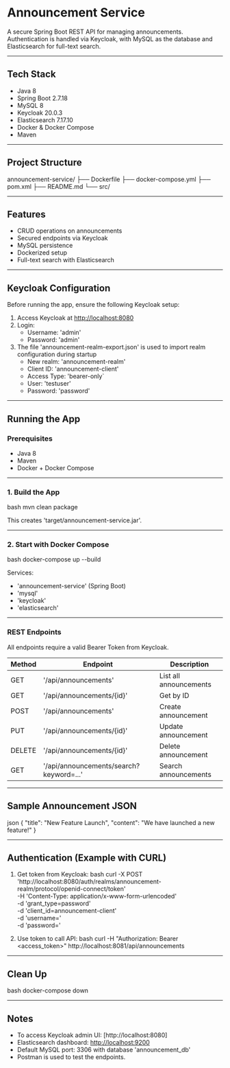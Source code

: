 # Announcement Service

A secure Spring Boot REST API for managing announcements.  
Authentication is handled via Keycloak, with MySQL as the database and Elasticsearch for full-text search.

---

## Tech Stack

- Java 8
- Spring Boot 2.7.18
- MySQL 8
- Keycloak 20.0.3
- Elasticsearch 7.17.10
- Docker & Docker Compose
- Maven

---

## Project Structure

announcement-service/
├── Dockerfile
├── docker-compose.yml
├── pom.xml
├── README.md
└── src/

---

## Features

- CRUD operations on announcements
- Secured endpoints via Keycloak
- MySQL persistence
- Dockerized setup
- Full-text search with Elasticsearch

---

## Keycloak Configuration

Before running the app, ensure the following Keycloak setup:

1. Access Keycloak at [http://localhost:8080](http://localhost:8080)
2. Login:
   - Username: 'admin'
   - Password: 'admin'
3. The file 'announcement-realm-export.json' is used to import realm configuration during startup
   - New realm: 'announcement-realm'
   - Client ID: 'announcement-client'
   - Access Type: 'bearer-only`
   - User: 'testuser'
   - Password: 'password'

---

## Running the App

### Prerequisites

- Java 8
- Maven
- Docker + Docker Compose

---

### 1. Build the App

bash
mvn clean package

This creates 'target/announcement-service.jar'.

---

### 2. Start with Docker Compose

bash
docker-compose up --build

Services:
- 'announcement-service' (Spring Boot)
- 'mysql'
- 'keycloak'
- 'elasticsearch'

---

### REST Endpoints

All endpoints require a valid Bearer Token from Keycloak.

| Method | Endpoint                    | Description              |
|--------|-----------------------------|--------------------------|
| GET    | '/api/announcements'        | List all announcements  |
| GET    | '/api/announcements/{id}'   | Get by ID                |
| POST   | '/api/announcements'        | Create announcement      |
| PUT    | '/api/announcements/{id}'   | Update announcement      |
| DELETE | '/api/announcements/{id}'   | Delete announcement      |
| GET    | '/api/announcements/search?keyword=...' | Search announcements |

---

## Sample Announcement JSON

json
{
  "title": "New Feature Launch",
  "content": "We have launched a new feature!"
}


---

## Authentication (Example with CURL)

1. Get token from Keycloak:
bash
curl -X POST 'http://localhost:8080/auth/realms/announcement-realm/protocol/openid-connect/token' \
  -H 'Content-Type: application/x-www-form-urlencoded' \
  -d 'grant_type=password' \
  -d 'client_id=announcement-client' \
  -d 'username=<your-username>' \
  -d 'password=<your-password>'

2. Use token to call API:
bash
curl -H "Authorization: Bearer <access_token>" http://localhost:8081/api/announcements

---

## Clean Up

bash
docker-compose down

---

## Notes

- To access Keycloak admin UI: [http://localhost:8080]
- Elasticsearch dashboard: [http://localhost:9200](http://localhost:9200)
- Default MySQL port: 3306 with database 'announcement_db'
- Postman is used to test the endpoints.